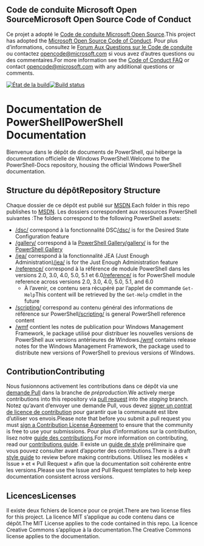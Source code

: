 ## <a name="microsoft-open-source-code-of-conduct"></a><span data-ttu-id="86bbe-101">Code de conduite Microsoft Open Source</span><span class="sxs-lookup"><span data-stu-id="86bbe-101">Microsoft Open Source Code of Conduct</span></span>

<span data-ttu-id="86bbe-102">Ce projet a adopté le [Code de conduite Microsoft Open Source](https://opensource.microsoft.com/codeofconduct/).</span><span class="sxs-lookup"><span data-stu-id="86bbe-102">This project has adopted the [Microsoft Open Source Code of Conduct](https://opensource.microsoft.com/codeofconduct/).</span></span>
<span data-ttu-id="86bbe-103">Pour plus d’informations, consultez le [Forum Aux Questions sur le Code de conduite](https://opensource.microsoft.com/codeofconduct/faq/) ou contactez [opencode@microsoft.com](mailto:opencode@microsoft.com) si vous avez d’autres questions ou des commentaires.</span><span class="sxs-lookup"><span data-stu-id="86bbe-103">For more information see the [Code of Conduct FAQ](https://opensource.microsoft.com/codeofconduct/faq/) or contact [opencode@microsoft.com](mailto:opencode@microsoft.com) with any additional questions or comments.</span></span>

<span data-ttu-id="86bbe-104">[![État de la build](https://ci.appveyor.com/api/projects/status/onshefxnc4g4pv87/branch/staging?svg=true)](https://ci.appveyor.com/project/PowerShell/powershell-docs/branch/staging)</span><span class="sxs-lookup"><span data-stu-id="86bbe-104">[![Build status](https://ci.appveyor.com/api/projects/status/onshefxnc4g4pv87/branch/staging?svg=true)](https://ci.appveyor.com/project/PowerShell/powershell-docs/branch/staging)</span></span>

# <a name="powershell-documentation"></a><span data-ttu-id="86bbe-105">Documentation de PowerShell</span><span class="sxs-lookup"><span data-stu-id="86bbe-105">PowerShell Documentation</span></span>

<span data-ttu-id="86bbe-106">Bienvenue dans le dépôt de documents de PowerShell, qui héberge la documentation officielle de Windows PowerShell.</span><span class="sxs-lookup"><span data-stu-id="86bbe-106">Welcome to the PowerShell-Docs repository, housing the official Windows PowerShell documentation.</span></span> 

## <a name="repository-structure"></a><span data-ttu-id="86bbe-107">Structure du dépôt</span><span class="sxs-lookup"><span data-stu-id="86bbe-107">Repository Structure</span></span>
<span data-ttu-id="86bbe-108">Chaque dossier de ce dépôt est publié sur [MSDN](https://msdn.microsoft.com/en-us/powershell).</span><span class="sxs-lookup"><span data-stu-id="86bbe-108">Each folder in this repo publishes to [MSDN](https://msdn.microsoft.com/en-us/powershell).</span></span> <span data-ttu-id="86bbe-109">Les dossiers correspondent aux ressources PowerShell suivantes :</span><span class="sxs-lookup"><span data-stu-id="86bbe-109">The folders correspond to the following PowerShell assets:</span></span>
* <span data-ttu-id="86bbe-110">[/dsc/](https://msdn.microsoft.com/en-us/powershell/dsc/) correspond à la fonctionnalité DSC</span><span class="sxs-lookup"><span data-stu-id="86bbe-110">[/dsc/](https://msdn.microsoft.com/en-us/powershell/dsc/) is  for the Desired State Configuration feature</span></span>
* [<span data-ttu-id="86bbe-111">/gallery/](https://msdn.microsoft.com/powershell/gallery) correspond à la [PowerShell Gallery</span><span class="sxs-lookup"><span data-stu-id="86bbe-111">/gallery/](https://msdn.microsoft.com/powershell/gallery) is for the [PowerShell Gallery</span></span>](https://www.powershellgallery.com/)
* <span data-ttu-id="86bbe-112">[/jea/](https://msdn.microsoft.com/powershell/jea/) correspond à la fonctionnalité JEA (Just Enough Administration)</span><span class="sxs-lookup"><span data-stu-id="86bbe-112">[/jea/](https://msdn.microsoft.com/powershell/jea/) is for the Just Enough Administration feature</span></span>
* <span data-ttu-id="86bbe-113">[/reference/](https://msdn.microsoft.com/powershell/reference/) correspond à la référence de module PowerShell dans les versions 2.0, 3.0, 4.0, 5.0, 5.1 et 6.0</span><span class="sxs-lookup"><span data-stu-id="86bbe-113">[/reference/](https://msdn.microsoft.com/powershell/reference/) is for PowerShell module reference across versions 2.0, 3.0, 4.0, 5.0, 5.1, and 6.0</span></span>
  * <span data-ttu-id="86bbe-114">À l’avenir, ce contenu sera récupéré par l’applet de commande `Get-Help`</span><span class="sxs-lookup"><span data-stu-id="86bbe-114">This content will be retrieved by the `Get-Help` cmdlet in the future</span></span>
* <span data-ttu-id="86bbe-115">[/scripting/](https://msdn.microsoft.com/en-us/powershell/scripting/) correspond au contenu général des informations de référence sur PowerShell</span><span class="sxs-lookup"><span data-stu-id="86bbe-115">[/scripting/](https://msdn.microsoft.com/en-us/powershell/scripting/) is general PowerShell reference content</span></span>
* <span data-ttu-id="86bbe-116">[/wmf](https://msdn.microsoft.com/en-us/powershell/wmf/readme) contient les notes de publication pour Windows Management Framework, le package utilisé pour distribuer les nouvelles versions de PowerShell aux versions antérieures de Windows.</span><span class="sxs-lookup"><span data-stu-id="86bbe-116">[/wmf](https://msdn.microsoft.com/en-us/powershell/wmf/readme) contains release notes for the Windows Management Framework, the package used to distribute new versions of PowerShell to previous versions of Windows.</span></span> 



## <a name="contributing"></a><span data-ttu-id="86bbe-117">Contribution</span><span class="sxs-lookup"><span data-stu-id="86bbe-117">Contributing</span></span>

<span data-ttu-id="86bbe-118">Nous fusionnons activement les contributions dans ce dépôt via une [demande Pull](https://help.github.com/articles/using-pull-requests/) dans la branche de *préproduction*.</span><span class="sxs-lookup"><span data-stu-id="86bbe-118">We actively merge contributions into this repository via [pull request](https://help.github.com/articles/using-pull-requests/) into the *staging* branch.</span></span> <span data-ttu-id="86bbe-119">Notez qu’avant d’envoyer une demande Pull, vous devez [signer un contrat de licence de contribution](https://cla.microsoft.com/) pour garantir que la communauté est libre d’utiliser vos envois.</span><span class="sxs-lookup"><span data-stu-id="86bbe-119">Please note that before you submit a pull request you must [sign a Contribution License Agreement](https://cla.microsoft.com/) to ensure that the community is free to use your submissions.</span></span>
<span data-ttu-id="86bbe-120">Pour plus d’informations sur la contribution, lisez notre [guide des contributions](CONTRIBUTING.md).</span><span class="sxs-lookup"><span data-stu-id="86bbe-120">For more information on contributing, read our [contributions guide](CONTRIBUTING.md).</span></span>
<span data-ttu-id="86bbe-121">Il existe un [guide de style](./STYLE.md) préliminaire que vous pouvez consulter avant d’apporter des contributions.</span><span class="sxs-lookup"><span data-stu-id="86bbe-121">There is a draft [style guide](./STYLE.md) to review before making contributions.</span></span>
<span data-ttu-id="86bbe-122">Utilisez les modèles « Issue » et « Pull Request » afin que la documentation soit cohérente entre les versions.</span><span class="sxs-lookup"><span data-stu-id="86bbe-122">Please use the Issue and Pull Request templates to help keep documentation consistent across versions.</span></span> 

## <a name="licenses"></a><span data-ttu-id="86bbe-123">Licences</span><span class="sxs-lookup"><span data-stu-id="86bbe-123">Licenses</span></span>

<span data-ttu-id="86bbe-124">Il existe deux fichiers de licence pour ce projet.</span><span class="sxs-lookup"><span data-stu-id="86bbe-124">There are two license files for this project.</span></span> <span data-ttu-id="86bbe-125">La licence MIT s’applique au code contenu dans ce dépôt.</span><span class="sxs-lookup"><span data-stu-id="86bbe-125">The MIT License applies to the code contained in this repo.</span></span>
<span data-ttu-id="86bbe-126">La licence Creative Commons s’applique à la documentation.</span><span class="sxs-lookup"><span data-stu-id="86bbe-126">The Creative Commons license applies to the documentation.</span></span> 
